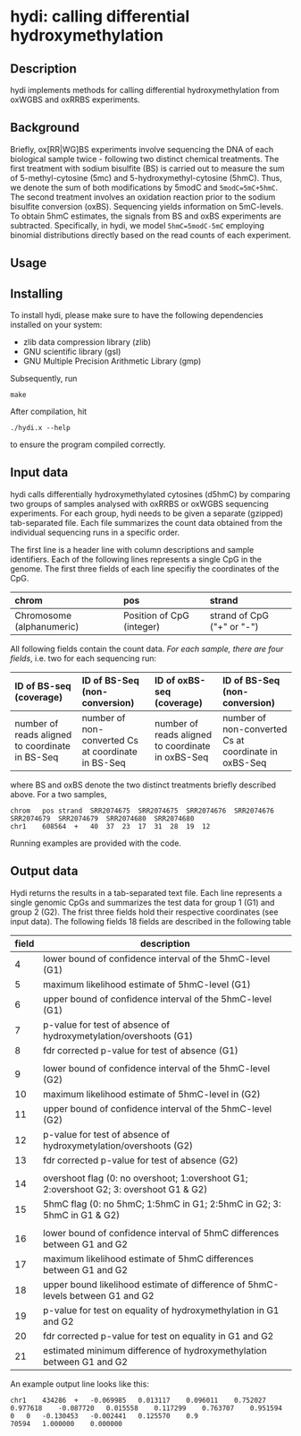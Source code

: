 # hydi: calling differential hydroxymethylation

## Description

hydi implements methods for calling differential hydroxymethylation from oxWGBS and oxRRBS experiments.

## Background

Briefly, ox[RR|WG]BS experiments involve sequencing the DNA of each biological sample twice - following two distinct chemical treatments. 
The first treatment with sodium bisulfite (BS) is carried out to measure the sum of 5-methyl-cytosine (5mc) and 5-hydroxymethyl-cytosine (5hmC). 
Thus, we denote the sum of both modifications by 5modC and `5modC=5mC+5hmC`.
The second treatment involves an oxidation reaction prior to the sodium bisulfite conversion (oxBS). Sequencing yields information on 5mC-levels. 
To obtain 5hmC estimates, the signals from BS and oxBS experiments are subtracted. Specifically, in hydi, we model `5hmC=5modC-5mC` employing
binomial distributions directly based on the read counts of each experiment.



## Usage

## Installing

To install hydi, please make sure to have the following dependencies installed on your system:

- zlib data compression library (zlib)
- GNU scientific library (gsl)
- GNU Multiple Precision Arithmetic Library (gmp)

Subsequently, run

```{sh}
make
```

After compilation, hit 

```{sh}
./hydi.x --help
```

to ensure the program compiled correctly.

## Input data

hydi calls differentially hydroxymethylated cytosines (d5hmC) by comparing two groups of samples analysed with
oxRRBS or oxWGBS sequencing experiments. For each group, hydi needs to be given a separate (gzipped) tab-separated file. Each file summarizes 
the count data obtained from the individual sequencing runs in a specific order. 

The first line is a header line with column descriptions and sample identifiers. 
Each of the following lines represents a single CpG in the genome. The first three fields of each line specifiy the coordinates of the CpG.

| chrom      | pos      | strand | 
| :-----------|:--------| :------|
| Chromosome (alphanumeric) | Position of CpG (integer) | strand of CpG ("+" or "-") |   

All following fields contain the count data. *For each sample, there are four fields*, i.e. two for each sequencing run:

|  ID of BS-seq (coverage)                           | ID of BS-Seq (non-conversion)       | ID of oxBS-seq (coverage)  | ID of BS-Seq (non-conversion) |
| :---------------------------------------------------| :------------------------------------| :---------------------------| :----------------------------- |
| number of reads aligned to coordinate in BS-Seq | number of non-converted Cs at coordinate in BS-Seq | number of reads aligned to coordinate in oxBS-Seq | number of non-converted Cs at coordinate in oxBS-Seq |   

where BS and oxBS denote the two distinct treatments briefly described above. For a two samples, 

```
chrom	pos	strand	SRR2074675	SRR2074675	SRR2074676	SRR2074676	SRR2074679	SRR2074679	SRR2074680	SRR2074680
chr1	608564	+	40	37	23	17	31	28	19	12
```

Running examples are provided with the code.

## Output data

Hydi returns the results in a tab-separated text file. Each line represents a single genomic CpGs and summarizes the test data for group 1 (G1) and group 2 (G2). The
frist three fields hold their respective coordinates (see input data). The following fields 18 fields are
described in the following table

|field      | description |
|:----------|-------------|
| 4         | lower bound of confidence interval of the 5hmC-level (G1) |
| 5         | maximum likelihood estimate of 5hmC-level (G1) |
| 6         | upper bound of confidence interval of the 5hmC-level (G1) |
| 7         | p-value for test of absence of hydroxymetylation/overshoots (G1) |
| 8         | fdr corrected p-value for test of absence (G1) |
|           |                   |
| 9         | lower bound of confidence interval of the 5hmC-level (G2) |
| 10        | maximum likelihood estimate of 5hmC-level in (G2) |
| 11        | upper bound of confidence interval of the 5hmC-level (G2) |
| 12        | p-value for test of absence of hydroxymetylation/overshoots (G2) |
| 13        | fdr corrected p-value for test of absence (G2) |
|           |              |
| 14        | overshoot flag (0: no overshoot; 1:overshoot G1; 2:overshoot G2; 3: overshoot G1 & G2) |
| 15        | 5hmC flag (0: no 5hmC; 1:5hmC in G1; 2:5hmC in G2; 3: 5hmC in G1 & G2) |
|           |             |
| 16        | lower bound of confidence interval of 5hmC differences between G1 and G2|     
| 17        | maximum likelihood estimate of 5hmC differences between G1 and G2 |     
| 18        | upper bound likelihood estimate of difference of 5hmC-levels between G1 and G2 |    
| 19        | p-value for test on equality of hydroxymethylation in G1 and G2 |
| 20        | fdr corrected p-value for test on equality in G1 and G2|
| 21        | estimated minimum difference of hydroxymethylation between G1 and G2 | 


An example output line looks like this:

```
chr1	434286	+	-0.069985	0.013117	0.096011	0.752027	0.977618	-0.087720	0.015558	0.117299	0.763707	0.951594	0	0	-0.130453	-0.002441	0.125570	0.9
70594	1.000000	0.000000
```

